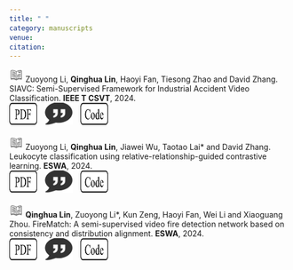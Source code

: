 ```yaml
---
title: " "
category: manuscripts
venue:
citation:
---
```


<img src="../images/journal.png" alt="Alt text" width="25" height="25"> Zuoyong Li, **Qinghua Lin**, Haoyi Fan, Tiesong Zhao and David Zhang. SIAVC: Semi-Supervised Framework for Industrial Accident Video Classification. **IEEE T CSVT**, 2024.
<br>
<a href="https://www.sciencedirect.com/science/article/pii/S0957417424022577" target="_blank">
  <img src="../images/pdf.png" alt="PDF" width="50" height="40" style="display: inline-block; margin-right: 10px;"></a>
<a href="https://scholar.googleusercontent.com/scholar.bib?q=info:CqfUPtImc_gJ:scholar.google.com/&output=citation&scisdr=ClGd53jVEKDBh1xe_yA:AFWwaeYAAAAAZulY5yCVGjRYuv3sITuHoc6W23o&scisig=AFWwaeYAAAAAZulY50DIOH0-jIDXqhx-ClPleig&scisf=4&ct=citation&cd=-1&hl=zh-CN" target="_blank">
  <img src="../images/cite.png" alt="Cite" width="50" height="40" style="display: inline-block; margin-right: 10px;"></a>
<a href="https://github.com/AlchemyEmperor/ReCLR" target="_blank">
  <img src="../images/code.png" alt="Code" width="50" height="40" style="display: inline-block; margin-right: 10px;"></a>
<br><br>
<img src="../images/journal.png" alt="Alt text" width="25" height="25"> Zuoyong Li, **Qinghua Lin**, Jiawei Wu, Taotao Lai* and David Zhang. Leukocyte classification using relative-relationship-guided contrastive learning. **ESWA**, 2024.
<br>
<a href="https://www.sciencedirect.com/science/article/pii/S0957417424022577" target="_blank">
  <img src="../images/pdf.png" alt="PDF" width="50" height="40" style="display: inline-block; margin-right: 10px;"></a>
<a href="https://scholar.googleusercontent.com/scholar.bib?q=info:CqfUPtImc_gJ:scholar.google.com/&output=citation&scisdr=ClGd53jVEKDBh1xe_yA:AFWwaeYAAAAAZulY5yCVGjRYuv3sITuHoc6W23o&scisig=AFWwaeYAAAAAZulY50DIOH0-jIDXqhx-ClPleig&scisf=4&ct=citation&cd=-1&hl=zh-CN" target="_blank">
  <img src="../images/cite.png" alt="Cite" width="50" height="40" style="display: inline-block; margin-right: 10px;"></a>
<a href="https://github.com/AlchemyEmperor/ReCLR" target="_blank">
  <img src="../images/code.png" alt="Code" width="50" height="40" style="display: inline-block; margin-right: 10px;"></a>
<br><br>
<img src="../images/journal.png" alt="Alt text" width="25" height="25"> **Qinghua Lin**, Zuoyong Li*, Kun Zeng, Haoyi Fan, Wei Li and Xiaoguang Zhou. FireMatch: A semi-supervised video fire detection network based on consistency and distribution alignment. **ESWA**, 2024.
<br>
<a href="https://www.sciencedirect.com/science/article/pii/S0957417424002744" target="_blank">
  <img src="../images/pdf.png" alt="PDF" width="50" height="40" style="display: inline-block; margin-right: 10px;"></a>
<a href="https://scholar.googleusercontent.com/scholar.bib?q=info:RIDAWxfxWSYJ:scholar.google.com/&output=citation&scisdr=ClGd53jVEKDBh1xfvPE:AFWwaeYAAAAAZulZpPF9-WrwV73AgVZINEYqk5s&scisig=AFWwaeYAAAAAZulZpPDtmiY955KuLudEJl0-QnE&scisf=4&ct=citation&cd=-1&hl=zh-CN" target="_blank">
  <img src="../images/cite.png" alt="Cite" width="50" height="40" style="display: inline-block; margin-right: 10px;"></a>
<a href="https://github.com/AlchemyEmperor/SIAVC" target="_blank">
  <img src="../images/code.png" alt="Code" width="50" height="40" style="display: inline-block; margin-right: 10px;"></a>


